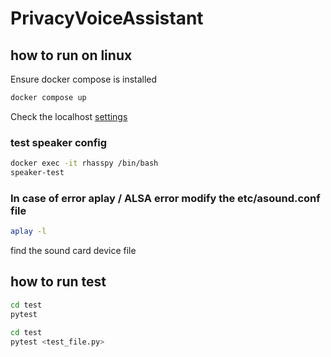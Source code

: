# PrivacyVoiceAssistant

## how to run on linux

Ensure docker compose is installed

```sh
docker compose up
```

Check the localhost [settings](http://localhost:12101/settings)


### test speaker config

```sh
docker exec -it rhasspy /bin/bash
speaker-test 
```

### In case of error aplay / ALSA error modify the etc/asound.conf file 

```bash 
aplay -l
```
find the sound card device file <expand later>



## how to run test 

```sh
cd test
pytest 
```

```sh
cd test
pytest <test_file.py>
```